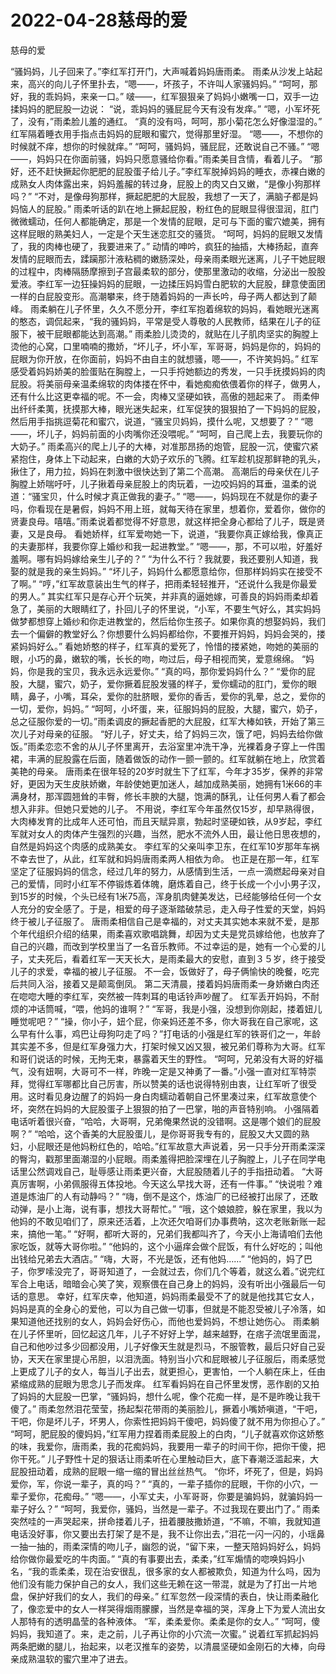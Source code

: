 # 2022-04-28慈母的爱



慈母的爱



 “骚妈妈，儿子回来了。”李红军打开门，大声喊着妈妈唐雨柔。 雨柔从沙发上站起来，高兴的向儿子怀里扑去，“嗯——，坏孩子，不许叫人家骚妈妈。” “呵呵，那好，我的乖妈妈，来亲一口。” 啵——，红军狠狠亲了妈妈小嫩嘴一口，双手一边揉妈妈的肥屁股一边说： “说，乖妈妈的骚屁屁今天有没有发痒。” “嗯，小军坏死了，没有，”雨柔脸儿羞的通红。 “真的没有吗，呵呵，那小菊花怎么好像湿湿的。” 红军隔着睡衣用手指点击妈妈的屁眼和蜜穴，觉得那里好湿。 “嗯——，不想你的时候就不痒，想你的时候就痒。” “呵呵，骚妈妈，骚屁屁，还敢说自己不骚。” “嗯——，妈妈只在你面前骚，妈妈只愿意骚给你看。”雨柔美目含情，看着儿子。 “那好，还不赶快撅起你肥肥的屁股蛋子给儿子。”李红军脱掉妈妈的睡衣，赤裸白嫩的成熟女人肉体露出来，妈妈羞赧的转过身，屁股上的肉又白又嫩，“是像小狗那样吗？” “不对，是像母狗那样，撅起肥肥的大屁股，我想了一天了，满脑子都是妈妈恼人的屁股。” 雨柔听话的趴在地上撅起屁股，粉红色的屁眼显得很湿润，肛门微微蠕动，任何人都能确定，那是一个发情的屁眼，足可与下面的蜜穴媲美，拥有这样屁眼的熟美妇人，一定是个天生迷恋肛交的骚货。 “呵呵，妈妈的屁眼又发情了，我的肉棒也硬了，我要进来了。” 动情的呻吟，疯狂的抽插，大棒扬起，直奔发情的屁眼而去，蹂躏那汁液粘稠的嫩肠深处，母亲雨柔眼光迷离，儿子干她屁眼的过程中，肉棒隔肠摩擦到子宫最柔软的部分，使那里激动的收缩，分泌出一股股爱液。李红军一边狂操妈妈的屁眼，一边揉压妈妈雪白肥软的大屁股，肆意使面团一样的白屁股变形。高潮攀来，终于随着妈妈的一声长吟，母子两人都达到了颠峰。 雨柔躺在儿子怀里，久久不愿分开，李红军抱着绵软的妈妈，看她眼光迷离的憨态，调侃起来，“我的骚妈妈，平常是受人尊敬的人民教师，结果在儿子的征服下，被干屁眼都能达到高潮。” 雨柔脸儿烫烫的，就贴在儿子肌肉坚实的胸膛上烫他的心窝，口里喃喃的撒娇，“坏儿子，坏小军，军哥哥，妈妈是你的，妈妈的屁眼为你开放，在你面前，妈妈不由自主的就想骚，嗯——，不许笑妈妈。” 红军感受着妈妈娇美的脸蛋贴在胸膛上，一只手捋她额边的秀发，一只手抚摸妈妈的肉屁股。将美丽母亲温柔绵软的肉体搂在怀中，看她痴痴依偎着你的样子，做男人，还有什么比这更幸福的呢。不一会，肉棒又坚硬如铁，高傲的翘起来了。 雨柔伸出纤纤柔荑，抚摸那大棒，眼光迷失起来，红军促狭的狠狠拍了一下妈妈的屁股，然后用手指挑逗菊花和蜜穴，说道，“骚宝贝妈妈，摸什么呢，又想要了？” “嗯——，坏儿子，妈妈前面的小肉嘴你还没喂呢。” “呵呵，自己爬上去，我要玩你的大奶子。” 雨柔高兴的爬上儿子的大棒，对准那昂扬的炮管，屁股一沉，使蜜穴紧紧抱住，身体上下动起来，白嫩的大奶子欢乐的飞腾。红军趁机捉那鲜艳的乳头，揪住了，用力拉，妈妈在刺激中很快达到了第二个高潮。 高潮后的母亲伏在儿子胸膛上娇喘吁吁，儿子揪着母亲屁股上的肉玩着，一边咬妈妈的耳垂，温柔的说道：“骚宝贝，什么时候才真正做我的妻子。” “嗯——，妈妈现在不就是你的妻子吗，你看现在是暑假，妈妈不用上班，就每天待在家里，想着你，爱着你，做你的贤妻良母。嘻嘻。”雨柔说着都觉得不好意思，就这样把全身心都给了儿子，既是贤妻，又是良母。 看她娇样，红军爱吻她一下，说道，“我要你真正嫁给我，像真正的夫妻那样，我要你穿上婚纱和我一起进教堂。” “嗯——，那，不可以啦，好羞好羞啊。哪有妈妈嫁给亲生儿子的？” “为什么不行？我就要，我还要别人知道，我娶的就是我的亲生妈妈。” “坏儿子，妈妈什么都愿意给你，但那样妈妈实在接受不了啊。” “哼，”红军故意装出生气的样子，把雨柔轻轻推开，“还说什么我是你最爱的男人。” 其实红军只是存心开个玩笑，并非真的逼她嫁，可善良的妈妈雨柔却着急了，美丽的大眼睛红了，扑回儿子的怀里说，“小军，不要生气好么，其实妈妈做梦都想穿上婚纱和你走进教堂的，然后给你生孩子。如果你真的想娶妈妈，我们去一个偏僻的教堂好么？你想要什么妈妈都给你，不要推开妈妈，妈妈会哭的，搂紧妈妈好么。” 看她娇憨的样子，红军真的爱死了，怜惜的搂紧她，吻她的美丽的眼，小巧的鼻，嫩软的嘴，长长的吻，吻过后，母子相视而笑，爱意绵绵。 “妈妈，你是我的宝贝，我永远永远爱你。” “真的吗，那你爱妈妈什么？” “爱你的屁股，大腿，蜜穴，奶子，爱你撅着屁股发骚的样子，爱你蠕动的肛门，爱你的眼睛，鼻子，小嘴，耳朵，爱你的肚脐眼，爱你的香舌，爱你的乳晕，总之，爱你的一切，爱你，妈妈。” “呵呵，小坏蛋，来，征服妈妈的屁股，大腿，蜜穴，奶子，总之征服你爱的一切。”雨柔调皮的撅起香肥的大屁股，红军大棒如铁，开始了第三次儿子对母亲的征服。 “好儿子，好丈夫，给了妈妈三次，饿了吧，妈妈去给你做饭。”雨柔恋恋不舍的从儿子怀里离开，去浴室里冲洗干净，光裸着身子穿上一件围裙，丰满的屁股露在后面，随着做饭的动作一颤一颤的。红军就躺在地上，欣赏着美艳的母亲。 唐雨柔在很年轻的20岁时就生下了红军，今年才35岁，保养的非常好，更因为天生皮肤娇嫩，年龄使她更加迷人，越加成熟美丽，她拥有1米66的丰满身材，那浑圆翘耸的丰臀，修长丰腴的大腿，饱满的酥乳，让任何男人看了都会想入非非。但她只爱她的儿子。 不用说，李红军今年虽然仅15岁，却早熟得很，大肉棒发育的比成年人还可怕，而且天赋异禀，勃起时坚硬如铁，从9岁起，李红军就对女人的肉体产生强烈的兴趣，当然，肥水不流外人田，最让他日思夜想的，自然是妈妈这个肉感的成熟美女。 李红军的父亲叫李卫东，在红军10岁那年车祸不幸去世了，从此，红军就和妈妈唐雨柔两人相依为命。 也正是在那一年，红军坚定了征服妈妈的信念，经过几年的努力，从感情到生活，一点一滴燃起母亲对自己的爱情，同时小红军不停锻炼着体魄，磨炼着自己，终于长成一个小小男子汉，到15岁的时候，个头已经有1米75高，浑身肌肉健美发达，已经能够给任何一个女人充分的安全感了。于是，相爱的母子逐渐踏破禁忌，走入母子性爱的天堂，妈妈终于被儿子征服了。 唐雨柔相信自己是幸福的，对丈夫其实她本来就不爱，是那个年代组织介绍的结果，雨柔喜欢歌唱跳舞，却因为丈夫是党员嫁给他，也放弃了自己的兴趣，而改到学校里当了一名音乐教师。不过幸运的是，她有一个心爱的儿子，丈夫死后，看着红军一天天长大，是雨柔最大的安慰，直到３５岁，终于接受儿子的求爱，幸福的被儿子征服。 不一会，饭做好了，母子俩愉快的晚餐，吃完后共同入浴，接着又是颠鸾倒凤。 第二天清晨，搂着妈妈唐雨柔一身娇嫩白肉还在唿唿大睡的李红军，突然被一阵刺耳的电话铃声吵醒了。 红军丢开妈妈，不耐烦的冲话筒喊，“喂，他妈的谁啊？” “军哥，我是小强，没想到你刚起，搂着妞儿睡觉呢吧？” “操，你小子，妞个屁，你亲妈还差不多，你大哥我在自己家呢，这么早有什么事，鸡巴让母狗叼走了吗？”打电话的小强是红军的铁哥们之一，年龄其实差不多，但是红军身强力大，打架时候又凶又狠，被兄弟们尊称为大哥。红军和哥们说话的时候，无拘无束，暴露着天生的野性。 “呵呵，兄弟没有大哥的好福气，没有妞啊，大哥可不一样，昨晚一定是又神勇了一番。”小强一直对红军特崇拜，觉得红军哪都比自己厉害，所以赞美的话也说得特别由衷，让红军听了很受用。这时看见身边醒了的妈妈一身白肉蠕动着朝自己怀里凑过来，红军故意使个坏，突然在妈妈的大屁股蛋子上狠狠的拍了一巴掌，啪的声音特别响。 小强隔着电话听着很兴奋，“哈哈，大哥啊，兄弟俺果然说的没错啊。这是哪个娘们的屁股啊？” “哈哈，这个香美的大屁股蛋儿，是你哥哥我专有的，屁股又大又圆的熟妇，小屁眼还是他妈粉红色的，哈哈。”红军故意大声说着，另一只手分开雨柔深深的臀沟，戳那里面潮湿的小屁眼。雨柔羞得把脸深埋在儿子胸膛上，儿子在同学电话里公然调戏自己，耻辱感让雨柔更兴奋，大屁股随着儿子的手指扭动着。 “大哥真厉害啊，小弟佩服得五体投地。今天这么早找大哥，还有一件事。” “快说啦？难道是炼油厂的人有动静吗？” “嗨，倒不是这个，炼油厂的已经被打出尿了，还敢动弹，是小上海，说有事，想找大哥帮忙。” “哦，这个娘娘腔，躲在家里，我以为他妈的不敢见咱们了，原来还活着，上次还欠咱哥们办事费呐，这次老账新账一起来，搞他一笔。” “好啊，都听大哥的，兄弟们我都叫齐了，今天小上海请咱们去他家吃饭，就等大哥你啦。” “他妈的，这个小逼痒会做个屁饭，有什么好吃的；叫他出钱给兄弟去大酒店。” “嗨，大哥，不光是饭，还有他妈……” “他妈的，妈了巴子，你罗嗦没完了，哥哥知道了，一会就过去，你们几个等着，就这么着。”说完红军合上电话，暗暗会心笑了笑，观察偎在自己身上的妈妈，没有听出小强最后一句话的意思。 幸好，红军庆幸，他知道，妈妈雨柔最受不了的就是他找其它女人，妈妈是真的全身心的爱他，可以为自己做一切事，但就是不能忍受被儿子冷落，如果知道他还找别的女人，妈妈会好伤心，而他也爱妈妈，不想让她伤心。 雨柔躺在儿子怀里听，回忆起这几年，儿子不好好上学，越来越野，在痞子流氓里面混，自己和他吵过多少回都没用，儿子好像天生就是烈马，不服管教，最后只好自己妥协，天天在家里提心吊胆，以泪洗面。特别当小穴和屁眼被儿子征服后，雨柔感觉上更成了儿子的女人，每当儿子出去，就更担心，更害怕，一个人躺在床上，任由紧缩成熟的屁眼为思念儿子而发痒。 红军看妈妈在自己怀里发愣，恶作剧的又拍了妈妈的大屁股一巴掌，“骚妈妈，想什么呢，像个花痴一样，是不是昨晚让我干傻了。” 雨柔忽然泪花莹莹，扬起梨花带雨的美丽脸儿，撅着小嘴娇嗔道，“干吧，干吧，你是坏儿子，坏男人，你索性把妈妈干傻吧，妈妈傻了就不用为你担心了。” “呵呵，肥屁股的傻妈妈，”红军用力捏着雨柔屁股上的白肉，“儿子就喜欢你这娇憨的味，我爱你，唐雨柔，我的花痴妈妈，我要用一辈子的时间干你，把你干傻，把你干死。” 儿子野性十足的狠话让雨柔听在心里触动巨大，底下春潮泛滥起来，大屁股扭动着，成熟的屁眼一缩一缩的冒出丝丝热气。 “你坏，坏死了，但是，妈妈爱你，军，你说一辈子，真的吗？” “真的，一辈子插你的屁眼，干你的小穴，一辈子爱你，花痴母。” “嗯——，小军丈夫，小军哥哥，你要是骗妈妈，就骗妈妈一辈子好么？” “呵呵，我爱你，骚妈，当然是一辈子。不过我现在要出门了。” 雨柔突然哇的一声哭起来，拼命搂着儿子，扭着腰肢撒娇道，“不嘛，不嘛，我就知道电话没好事，你又要出去打架了是不是，我不让你出去，”泪花一闪一闪的，小瑶鼻一抽一抽的，雨柔深情的吻儿子，幽怨的说，“留下来，一整天陪妈妈好么，妈妈给你做你最爱吃的牛肉面。” “真的有事要出去，柔柔，”红军煽情的唿唤妈妈小名，“我的乖柔柔，现在治安很乱，很多家的女人都被欺负，知道为什么吗，因为他们没有能力保护自己的女人，我们这些无赖在这一带混，就是为了打出一片地盘，保护好我们的女人，我们的母亲。” 红军忽然一段深情的表白，快让雨柔融化了，像恋爱中的女人一样哭得烟雨朦朦，当然是幸福的哭，浑身上下为爱人流出女人那特有的透明晶莹的各种液体。 “军，柔柔爱你。柔柔是你的女人。” “呵呵，傻妈妈，我知道了。来，走之前，儿子再让你的小穴流一次蜜。” 说着红军抓起妈妈两条肥嫩的腿儿，抬起来，以老汉推车的姿势，以清晨坚硬如金刚石的大棒，向母亲成熟温软的蜜穴里冲了进去。 


